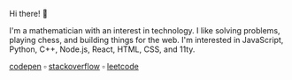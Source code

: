 Hi there! 👋

I'm a mathematician with an interest in technology. I like solving problems, playing chess, and building things for the web. I'm interested in JavaScript, Python, C++, Node.js, React, HTML, CSS, and 11ty.

[codepen][codepen] ▫ [stackoverflow][stackoverflow] ▫ [leetcode][leetcode]

[leetcode]: https://leetcode.com/t0n/
[codepen]: https://codepen.io/tannerdolby
[stackoverflow]: https://stackoverflow.com/users/11389581/tanner-dolby
